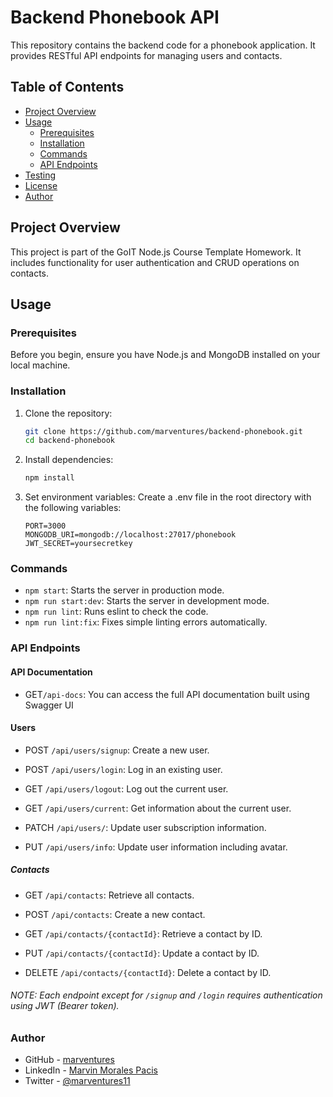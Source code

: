 # Backend Phonebook API

This repository contains the backend code for a phonebook application. It provides RESTful API
endpoints for managing users and contacts.

## Table of Contents

- [Project Overview](#project-overview)
- [Usage](#usage)
  - [Prerequisites](#prerequisites)
  - [Installation](#installation)
  - [Commands](#commands)
  - [API Endpoints](#api-endpoints)
- [Testing](#testing)
- [License](#license)
- [Author](#author)

## Project Overview

This project is part of the GoIT Node.js Course Template Homework. It includes functionality for
user authentication and CRUD operations on contacts.

## Usage

### Prerequisites

Before you begin, ensure you have Node.js and MongoDB installed on your local machine.

### Installation

1. Clone the repository:

   ```bash
   git clone https://github.com/marventures/backend-phonebook.git
   cd backend-phonebook
   ```

2. Install dependencies:

   ```bash
   npm install
   ```

3. Set environment variables: Create a .env file in the root directory with the following variables:
   ```
   PORT=3000
   MONGODB_URI=mongodb://localhost:27017/phonebook
   JWT_SECRET=yoursecretkey
   ```

### Commands

- `npm start`: Starts the server in production mode.
- `npm run start:dev`: Starts the server in development mode.
- `npm run lint`: Runs eslint to check the code.
- `npm run lint:fix`: Fixes simple linting errors automatically.

### API Endpoints

#### API Documentation

- GET`/api-docs`: You can access the full API documentation built using Swagger UI

#### Users

- POST `/api/users/signup`: Create a new user.

- POST `/api/users/login`: Log in an existing user.

- GET `/api/users/logout`: Log out the current user.

- GET `/api/users/current`: Get information about the current user.

- PATCH `/api/users/`: Update user subscription information.

- PUT `/api/users/info`: Update user information including avatar.

##### Contacts

- GET `/api/contacts`: Retrieve all contacts.

- POST `/api/contacts`: Create a new contact.

- GET `/api/contacts/{contactId}`: Retrieve a contact by ID.

- PUT `/api/contacts/{contactId}`: Update a contact by ID.

- DELETE `/api/contacts/{contactId}`: Delete a contact by ID.

###### NOTE: Each endpoint except for `/signup` and `/login` requires authentication using JWT (Bearer token).

### Author

- GitHub - [marventures](https://github.com/marventures)
- LinkedIn - [Marvin Morales Pacis](https://www.linkedin.com/in/marventures/)
- Twitter - [@marventures11](https://twitter.com/marventures11)
